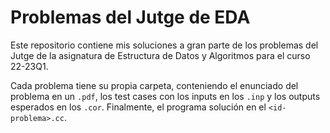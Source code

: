 # Problemas del Jutge de EDA
Este repositorio contiene mis soluciones a gran parte de los problemas del Jutge de la asignatura de Estructura de Datos y Algoritmos para el curso 22-23Q1.

Cada problema tiene su propia carpeta, conteniendo el enunciado del problema en un `.pdf`, los test cases con los inputs en los `.inp` y los outputs esperados en los `.cor`. Finalmente, el programa solución en el `<id-problema>.cc`.
